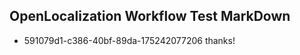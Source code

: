## OpenLocalization Workflow Test MarkDown
* 591079d1-c386-40bf-89da-175242077206 thanks!

<!--HONumber=Jul16_HO4-->


